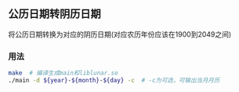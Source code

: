 ## 公历日期转阴历日期
将公历日期转换为对应的阴历日期(对应农历年份应该在1900到2049之间)

### 用法
```sh
make  # 编译生成main和liblunar.so
./main -d ${year}-${month}-${day} -c  # -c为可选，可输出当月月历
```